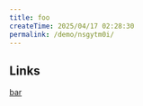 ```yaml
---
title: foo
createTime: 2025/04/17 02:28:30
permalink: /demo/nsgytm0i/
---
```


## Links

[bar](./bar.md)

